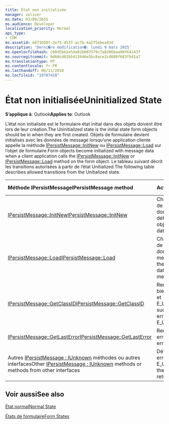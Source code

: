 ```yaml
---
title: État non initialisée
manager: soliver
ms.date: 03/09/2015
ms.audience: Developer
localization_priority: Normal
api_type:
- COM
ms.assetid: e071b50f-2e75-4537-ac7b-4a2f5ebea83d
description: 'Derni�re modification�: lundi 9 mars 2015'
ms.openlocfilehash: c00d5bb2e5da02b007579c7a8206baa98f64143f
ms.sourcegitcommit: 9d60cd82b5413446e5bc8ace2cd689f683fb41a7
ms.translationtype: MT
ms.contentlocale: fr-FR
ms.lasthandoff: 06/11/2018
ms.locfileid: "19787410"
---
```

# <a name="uninitialized-state"></a><span data-ttu-id="73fc0-103">État non initialisée</span><span class="sxs-lookup"><span data-stu-id="73fc0-103">Uninitialized State</span></span>

  
  
<span data-ttu-id="73fc0-104">**S’applique à**: Outlook</span><span class="sxs-lookup"><span data-stu-id="73fc0-104">**Applies to**: Outlook</span></span> 
  
<span data-ttu-id="73fc0-105">L’état non initialisée est le formulaire état initial dans des objets doivent être lors de leur création.</span><span class="sxs-lookup"><span data-stu-id="73fc0-105">The Uninitialized state is the initial state form objects should be in when they are first created.</span></span> <span data-ttu-id="73fc0-106">Objets de formulaire devient initialisés avec les données de message lorsqu’une application cliente appelle la méthode [IPersistMessage::InitNew](ipersistmessage-initnew.md) ou [IPersistMessage::Load](ipersistmessage-load.md) sur l’objet de formulaire.</span><span class="sxs-lookup"><span data-stu-id="73fc0-106">Form objects become initialized with message data when a client application calls the [IPersistMessage::InitNew](ipersistmessage-initnew.md) or [IPersistMessage::Load](ipersistmessage-load.md) method on the form object.</span></span> <span data-ttu-id="73fc0-107">Le tableau suivant décrit les transitions autorisées à partir de l’état Unitialized.</span><span class="sxs-lookup"><span data-stu-id="73fc0-107">The following table describes allowed transitions from the Unitialized state.</span></span> 
  
|<span data-ttu-id="73fc0-108">**Méthode IPersistMessage**</span><span class="sxs-lookup"><span data-stu-id="73fc0-108">**IPersistMessage method**</span></span>|<span data-ttu-id="73fc0-109">**Action**</span><span class="sxs-lookup"><span data-stu-id="73fc0-109">**Action**</span></span>|<span data-ttu-id="73fc0-110">**Nouvel état**</span><span class="sxs-lookup"><span data-stu-id="73fc0-110">**New state**</span></span>|
|:-----|:-----|:-----|
|[<span data-ttu-id="73fc0-111">IPersistMessage::InitNew</span><span class="sxs-lookup"><span data-stu-id="73fc0-111">IPersistMessage::InitNew</span></span>](ipersistmessage-initnew.md) <br/> |<span data-ttu-id="73fc0-112">Chargement de l’objet de formulaire avec des données par défaut.</span><span class="sxs-lookup"><span data-stu-id="73fc0-112">Load the form object with default data.</span></span>  <br/> |[<span data-ttu-id="73fc0-113">Normal</span><span class="sxs-lookup"><span data-stu-id="73fc0-113">Normal</span></span>](normal-state.md) <br/> |
|[<span data-ttu-id="73fc0-114">IPersistMessage::Load</span><span class="sxs-lookup"><span data-stu-id="73fc0-114">IPersistMessage::Load</span></span>](ipersistmessage-load.md) <br/> |<span data-ttu-id="73fc0-115">Chargement de l’objet de formulaire avec des données à partir du message cible.</span><span class="sxs-lookup"><span data-stu-id="73fc0-115">Load the form object with data from the target message.</span></span>  <br/> |<span data-ttu-id="73fc0-116">Normal</span><span class="sxs-lookup"><span data-stu-id="73fc0-116">Normal</span></span>  <br/> |
|[<span data-ttu-id="73fc0-117">IPersistMessage::GetClassID</span><span class="sxs-lookup"><span data-stu-id="73fc0-117">IPersistMessage::GetClassID</span></span>](ipersistmessage-getclassid.md) <br/> |<span data-ttu-id="73fc0-118">Renvoyez réussite, ou bien la dernière erreur et E_UNEXPECTED.</span><span class="sxs-lookup"><span data-stu-id="73fc0-118">Return success, or set the last error to and return E_UNEXPECTED.</span></span>  <br/> |<span data-ttu-id="73fc0-119">Non initialisée</span><span class="sxs-lookup"><span data-stu-id="73fc0-119">Uninitialized</span></span>  <br/> |
|[<span data-ttu-id="73fc0-120">IPersistMessage::GetLastError</span><span class="sxs-lookup"><span data-stu-id="73fc0-120">IPersistMessage::GetLastError</span></span>](ipersistmessage-getlasterror.md) <br/> |<span data-ttu-id="73fc0-121">Renvoie la dernière erreur.</span><span class="sxs-lookup"><span data-stu-id="73fc0-121">Return the last error.</span></span>  <br/> |<span data-ttu-id="73fc0-122">Non initialisée</span><span class="sxs-lookup"><span data-stu-id="73fc0-122">Uninitialized</span></span>  <br/> |
|<span data-ttu-id="73fc0-123">Autres [IPersistMessage : IUnknown](ipersistmessageiunknown.md) méthodes ou autres interfaces</span><span class="sxs-lookup"><span data-stu-id="73fc0-123">Other [IPersistMessage : IUnknown](ipersistmessageiunknown.md) methods or methods from other interfaces</span></span>  <br/> |<span data-ttu-id="73fc0-124">Définissez la dernière erreur à et E_UNEXPECTED.</span><span class="sxs-lookup"><span data-stu-id="73fc0-124">Set the last error to and return E_UNEXPECTED.</span></span>  <br/> |<span data-ttu-id="73fc0-125">Non initialisée</span><span class="sxs-lookup"><span data-stu-id="73fc0-125">Uninitialized</span></span>  <br/> |
   
## <a name="see-also"></a><span data-ttu-id="73fc0-126">Voir aussi</span><span class="sxs-lookup"><span data-stu-id="73fc0-126">See also</span></span>



[<span data-ttu-id="73fc0-127">État normal</span><span class="sxs-lookup"><span data-stu-id="73fc0-127">Normal State</span></span>](normal-state.md)
  
[<span data-ttu-id="73fc0-128">États de formulaire</span><span class="sxs-lookup"><span data-stu-id="73fc0-128">Form States</span></span>](form-states.md)

